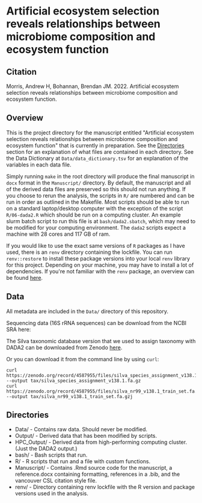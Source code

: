 # Artificial ecosystem selection reveals relationships between microbiome composition and ecosystem function

## Citation

Morris, Andrew H, Bohannan, Brendan JM. 2022. Artificial ecosystem selection reveals relationships between microbiome composition and ecosystem function. 

## Overview

This is the project directory for the manuscript entitled "Artificial
ecosystem selection reveals relationships between microbiome composition and
ecosystem function" that is currently in preparation. See the [Directories](#directories) section for an
explanation of what files are contained in each directory. See the Data
Dictionary at  `Data/data_dictionary.tsv` for an explanation of the variables
in each data file.

Simply running `make` in the root directory will produce the final manuscript
in `docx` format in the `Manuscript/` directory. By default, the manuscript and
all of the derived data files are preserved so this should not run anything. If
you choose to rerun the analysis, the scripts in `R/` are numbered and can be
run in order as outlined in the Makefile. Most scripts should be able to run on
a standard laptop/desktop computer with the exception of the script
`R/06-dada2.R` which should be run on a computing cluster. An example slurm
batch script to run this file is at `bash/dada2.sbatch`, which may need to be
modified for your computing environment. The `dada2` scripts expect a machine
with 28 cores and 117 GB of ram.

If you would like to use the exact same versions of `R` packages as I have
used, there is an `renv` directory containing the lockfile. You can run
`renv::restore` to install these package versions into your local `renv`
library for this project. Depending on your machine, you may have to install a
lot of dependencies. If you're not familiar with the `renv` package, an
overview can be found [here](https://rstudio.github.io/renv/).

## Data

All metadata are included in the `Data/` directory of this repository.

Sequencing data (16S rRNA sequences) can be download from the NCBI SRA here: 

The Silva taxonomic database version that we used to assign taxonomy with DADA2 can be downloaded from Zenodo [here](https://zenodo.org/record/4587955).

Or you can download it from the command line by using `curl`:

```
curl https://zenodo.org/record/4587955/files/silva_species_assignment_v138.1.fa.gz --output tax/silva_species_assignment_v138.1.fa.gz
curl https://zenodo.org/record/4587955/files/silva_nr99_v138.1_train_set.fa.gz --output tax/silva_nr99_v138.1_train_set.fa.gzj
```

## Directories

 - Data/ - Contains raw data. Should never be modified.
 - Output/ - Derived data that has been modified by scripts.
 - HPC_Output/ - Derived data from high-performing computing cluster. (Just the DADA2 output.)
 - bash/ - Bash scripts that run.
 - R/ - R scripts that run and a file with custom functions.
 - Manuscript/ - Contains .Rmd source code for the manuscript, a reference.docx containing formatting, references in a .bib, and the vancouver CSL citation style file.
 - renv/ - Directory containing renv lockfile with the R version and package versions used in the analysis.

